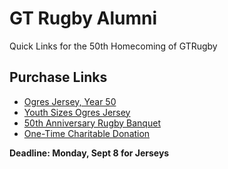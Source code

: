# GT Rugby Alumni

Quick Links for the 50th Homecoming of GTRugby

## Purchase Links

- [Ogres Jersey, Year 50](https://buy.stripe.com/3cIbJ104S92y3TyaTJ87K03)
- [Youth Sizes Ogres Jersey](https://buy.stripe.com/eVq4gzbNA92ycq49PF87K0h)
- [50th Anniversary Rugby Banquet](https://buy.stripe.com/9B614ng3QceKahWd1R87K0g)
- [One-Time Charitable Donation](https://buy.stripe.com/4gM8wP04S92ygGk0f587K0e)

**Deadline: Monday, Sept 8 for Jerseys**